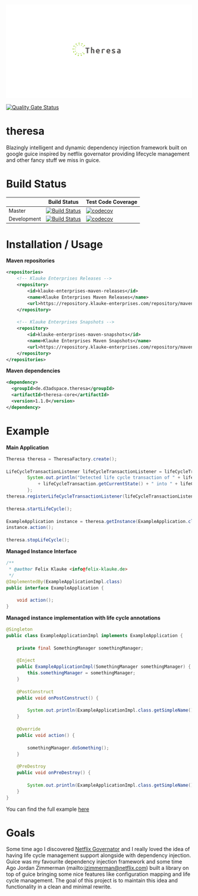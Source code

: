<p align="center">
<img src=".github/logo.png" alt="Theresa" title="Theresa" />
</p>

[![Quality Gate Status](https://sonar.klauke-enterprises.com/api/project_badges/measure?project=theresa&metric=alert_status)](https://sonar.klauke-enterprises.com/dashboard?id=theresa)

# theresa
Blazingly intelligent and dynamic dependency injection framework built on google guice inspired by netflix governator providing lifecycle management and other fancy stuff we miss in guice.

# Build Status
|             	| Build Status                                                                                                                                              	| Test Code Coverage                                                                                                                                               	|
|-------------	|-----------------------------------------------------------------------------------------------------------------------------------------------------------	|------------------------------------------------------------------------------------------------------------------------------------------------------------------	|
| Master      	| [![Build Status](https://travis-ci.org/FelixKlauke/theresa.svg?branch=master)](https://travis-ci.org/FelixKlauke/theresa) 	| [![codecov](https://codecov.io/gh/FelixKlauke/theresa/branch/master/graph/badge.svg)](https://codecov.io/gh/FelixKlauke/theresa) 	|
| Development 	| [![Build Status](https://travis-ci.org/FelixKlauke/theresa.svg?branch=dev)](https://travis-ci.org/FelixKlauke/theresa)    	| [![codecov](https://codecov.io/gh/FelixKlauke/theresa/branch/dev/graph/badge.svg)](https://codecov.io/gh/FelixKlauke/theresa)    	|

# Installation / Usage

**Maven repositories**
```xml
<repositories>
    <!-- Klauke Enterprises Releases -->
    <repository>
        <id>klauke-enterprises-maven-releases</id>
        <name>Klauke Enterprises Maven Releases</name>
        <url>https://repository.klauke-enterprises.com/repository/maven-releases/</url>
    </repository>
	
    <!-- Klauke Enterprises Snapshots -->
    <repository>
        <id>klauke-enterprises-maven-snapshots</id>
        <name>Klauke Enterprises Maven Snapshots</name>
        <url>https://repository.klauke-enterprises.com/repository/maven-snapshots/</url>
    </repository>
</repositories>
```

**Maven dependencies**
```xml
<dependency>
  <groupId>de.d3adspace.theresa</groupId>
  <artifactId>theresa-core</artifactId>
  <version>1.1.0</version>
</dependency>
```

# Example

**Main Application**
```java
Theresa theresa = TheresaFactory.create();

LifeCycleTransactionListener lifeCycleTransactionListener = lifeCycleTransaction -> {
        System.out.println("Detected life cycle transaction of " + lifeCycleTransaction.getInstance() + " from state "
            + lifeCycleTransaction.getCurrentState() + " into " + lifeCycleTransaction.getNewState() + ".");
        };
theresa.registerLifeCycleTransactionListener(lifeCycleTransactionListener);

theresa.startLifeCycle();

ExampleApplication instance = theresa.getInstance(ExampleApplication.class);
instance.action();

theresa.stopLifeCycle();
```

**Managed Instance Interface**

```java
/**
 * @author Felix Klauke <info@felix-klauke.de>
 */
@ImplementedBy(ExampleApplicationImpl.class)
public interface ExampleApplication {

    void action();
}
```

**Managed instance implementation with life cycle annotations**
```java
@Singleton
public class ExampleApplicationImpl implements ExampleApplication {

    private final SomethingManager somethingManager;

    @Inject
    public ExampleApplicationImpl(SomethingManager somethingManager) {
        this.somethingManager = somethingManager;
    }

    @PostConstruct
    public void onPostConstruct() {

        System.out.println(ExampleApplicationImpl.class.getSimpleName() + "#" + "onPostConstruct()");
    }

    @Override
    public void action() {

        somethingManager.doSomething();
    }

    @PreDestroy
    public void onPreDestroy() {

        System.out.println(ExampleApplicationImpl.class.getSimpleName() + "#" + "onPreDestroy()");
    }
}
```

You can find the full example [here](https://github.com/FelixKlauke/theresa/tree/dev/example)

# Goals
Some time ago I discovered [Netflix Governator](https://github.com/Netflix/governator) and I really loved the idea of
having life cycle management support alongside with dependency injection. Guice was my favourite dependency injection
framework and some time Ago Jordan Zimmerman (mailto:jzimmerman@netflix.com) built a library on top of guice bringing
some nice features like configuration mapping and life cycle management. The goal of this project is to maintain
this idea and functionality in a clean and minimal rewrite.
